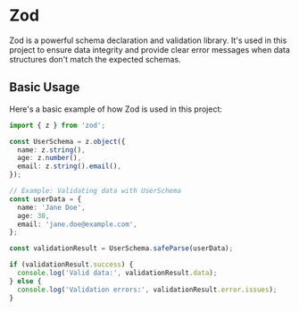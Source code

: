 # Zod

Zod is a powerful schema declaration and validation library. It's used in this project to ensure data integrity and provide clear error messages when data structures don't match the expected schemas.

## Basic Usage

Here's a basic example of how Zod is used in this project:

```typescript
import { z } from 'zod';

const UserSchema = z.object({
  name: z.string(),
  age: z.number(),
  email: z.string().email(),
});

// Example: Validating data with UserSchema
const userData = {
  name: 'Jane Doe',
  age: 30,
  email: 'jane.doe@example.com',
};

const validationResult = UserSchema.safeParse(userData);

if (validationResult.success) {
  console.log('Valid data:', validationResult.data);
} else {
  console.log('Validation errors:', validationResult.error.issues);
}
```

